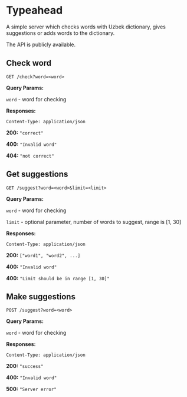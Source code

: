 # Typeahead

A simple server which checks words with Uzbek dictionary, gives suggestions or adds words to the dictionary.

The API is publicly available.

## Check word

`GET /check?word=<word>`

**Query Params:**

`word` - word for checking

**Responses:**

`Content-Type: application/json`

**200:** `"correct"`

**400:** `"Invalid word"`

**404:** `"not correct"`

## Get suggestions

`GET /suggest?word=<word>&limit=<limit>`

**Query Params:**

`word` - word for checking

`limit` - optional parameter, number of words to suggest, range is [1, 30]

**Responses:**

`Content-Type: application/json`

**200:** `["word1", "word2", ...]`

**400:** `"Invalid word"`

**400:** `"Limit should be in range [1, 30]"`

## Make suggestions

`POST /suggest?word=<word>`

**Query Params:**

`word` - word for checking

**Responses:**

`Content-Type: application/json`

**200:** `"success"`

**400:** `"Invalid word"`

**500:** `"Server error"`
